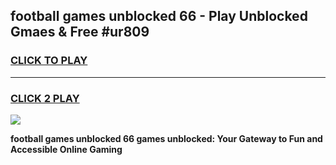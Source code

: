 
## football games unblocked 66 - Play Unblocked Gmaes & Free #ur809
<h3>
<a href="https://premium.freeplayer.one?title=football_games_unblocked_66&ref=03M">CLICK TO PLAY</a></h3>
<hr>

<h3>
<a href="https://premium.freeplayer.one?title=football_games_unblocked_66&ref=03M">CLICK 2 PLAY</a>
  
</h3>

<a href="https://premium.freeplayer.one?title=football_games_unblocked_66&ref=03M"><img src="https://clearcache.store/games.png"></a>


**football games unblocked 66 games unblocked: Your Gateway to Fun and Accessible Online Gaming**
